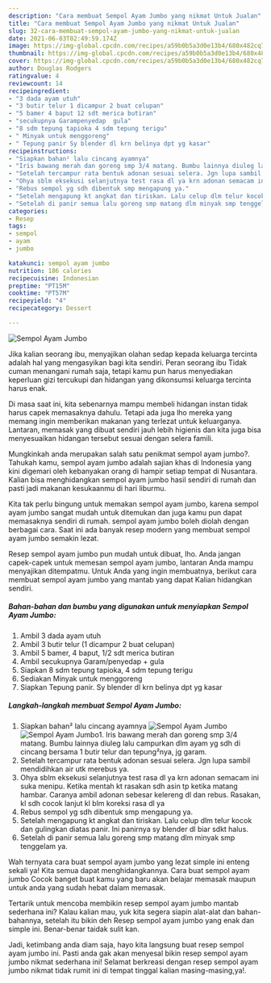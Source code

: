 ```yaml
---
description: "Cara membuat Sempol Ayam Jumbo yang nikmat Untuk Jualan"
title: "Cara membuat Sempol Ayam Jumbo yang nikmat Untuk Jualan"
slug: 32-cara-membuat-sempol-ayam-jumbo-yang-nikmat-untuk-jualan
date: 2021-06-03T02:49:59.174Z
image: https://img-global.cpcdn.com/recipes/a59b0b5a3d0e13b4/680x482cq70/sempol-ayam-jumbo-foto-resep-utama.jpg
thumbnail: https://img-global.cpcdn.com/recipes/a59b0b5a3d0e13b4/680x482cq70/sempol-ayam-jumbo-foto-resep-utama.jpg
cover: https://img-global.cpcdn.com/recipes/a59b0b5a3d0e13b4/680x482cq70/sempol-ayam-jumbo-foto-resep-utama.jpg
author: Douglas Rodgers
ratingvalue: 4
reviewcount: 14
recipeingredient:
- "3 dada ayam utuh"
- "3 butir telur 1 dicampur 2 buat celupan"
- "5 bamer 4 baput 12 sdt merica butiran"
- "secukupnya Garampenyedap  gula"
- "8 sdm tepung tapioka 4 sdm tepung terigu"
- " Minyak untuk menggoreng"
- " Tepung panir Sy blender dl krn belinya dpt yg kasar"
recipeinstructions:
- "Siapkan bahan² lalu cincang ayamnya"
- "Iris bawang merah dan goreng smp 3/4 matang. Bumbu lainnya diuleg lalu campurkan dlm ayam yg sdh di cincang bersama 1 butir telur dan tepung²nya, jg garam."
- "Setelah tercampur rata bentuk adonan sesuai selera. Jgn lupa sambil mendidihkan air utk merebus ya."
- "Ohya sblm eksekusi selanjutnya test rasa dl ya krn adonan semacam ini suka menipu. Ketika mentah kt rasakan sdh asin tp ketika matang hambar. Caranya ambil adonan sebesar kelereng dl dan rebus. Rasakan, kl sdh cocok lanjut kl blm koreksi rasa dl ya"
- "Rebus sempol yg sdh dibentuk smp mengapung ya."
- "Setelah mengapung kt angkat dan tiriskan. Lalu celup dlm telur kocok dan gulingkan diatas panir. Ini panirnya sy blender dl biar sdkt halus."
- "Setelah di panir semua lalu goreng smp matang dlm minyak smp tenggelam ya."
categories:
- Resep
tags:
- sempol
- ayam
- jumbo

katakunci: sempol ayam jumbo 
nutrition: 186 calories
recipecuisine: Indonesian
preptime: "PT15M"
cooktime: "PT57M"
recipeyield: "4"
recipecategory: Dessert

---
```



![Sempol Ayam Jumbo](https://img-global.cpcdn.com/recipes/a59b0b5a3d0e13b4/680x482cq70/sempol-ayam-jumbo-foto-resep-utama.jpg)

Jika kalian seorang ibu, menyajikan olahan sedap kepada keluarga tercinta adalah hal yang mengasyikan bagi kita sendiri. Peran seorang ibu Tidak cuman menangani rumah saja, tetapi kamu pun harus menyediakan keperluan gizi tercukupi dan hidangan yang dikonsumsi keluarga tercinta harus enak.

Di masa  saat ini, kita sebenarnya mampu membeli hidangan instan tidak harus capek memasaknya dahulu. Tetapi ada juga lho mereka yang memang ingin memberikan makanan yang terlezat untuk keluarganya. Lantaran, memasak yang dibuat sendiri jauh lebih higienis dan kita juga bisa menyesuaikan hidangan tersebut sesuai dengan selera famili. 



Mungkinkah anda merupakan salah satu penikmat sempol ayam jumbo?. Tahukah kamu, sempol ayam jumbo adalah sajian khas di Indonesia yang kini digemari oleh kebanyakan orang di hampir setiap tempat di Nusantara. Kalian bisa menghidangkan sempol ayam jumbo hasil sendiri di rumah dan pasti jadi makanan kesukaanmu di hari liburmu.

Kita tak perlu bingung untuk memakan sempol ayam jumbo, karena sempol ayam jumbo sangat mudah untuk ditemukan dan juga kamu pun dapat memasaknya sendiri di rumah. sempol ayam jumbo boleh diolah dengan berbagai cara. Saat ini ada banyak resep modern yang membuat sempol ayam jumbo semakin lezat.

Resep sempol ayam jumbo pun mudah untuk dibuat, lho. Anda jangan capek-capek untuk memesan sempol ayam jumbo, lantaran Anda mampu menyajikan ditempatmu. Untuk Anda yang ingin membuatnya, berikut cara membuat sempol ayam jumbo yang mantab yang dapat Kalian hidangkan sendiri.

<!--inarticleads1-->

##### Bahan-bahan dan bumbu yang digunakan untuk menyiapkan Sempol Ayam Jumbo:

1. Ambil 3 dada ayam utuh
1. Ambil 3 butir telur (1 dicampur 2 buat celupan)
1. Ambil 5 bamer, 4 baput, 1/2 sdt merica butiran
1. Ambil secukupnya Garam/penyedap + gula
1. Siapkan 8 sdm tepung tapioka, 4 sdm tepung terigu
1. Sediakan  Minyak untuk menggoreng
1. Siapkan  Tepung panir. Sy blender dl krn belinya dpt yg kasar




<!--inarticleads2-->

##### Langkah-langkah membuat Sempol Ayam Jumbo:

1. Siapkan bahan² lalu cincang ayamnya
<img src="https://img-global.cpcdn.com/steps/14bf9f807d23d58b/160x128cq70/sempol-ayam-jumbo-langkah-memasak-1-foto.jpg" alt="Sempol Ayam Jumbo"><img src="https://img-global.cpcdn.com/steps/f3f63aac09758c09/160x128cq70/sempol-ayam-jumbo-langkah-memasak-1-foto.jpg" alt="Sempol Ayam Jumbo">1. Iris bawang merah dan goreng smp 3/4 matang. Bumbu lainnya diuleg lalu campurkan dlm ayam yg sdh di cincang bersama 1 butir telur dan tepung²nya, jg garam.
1. Setelah tercampur rata bentuk adonan sesuai selera. Jgn lupa sambil mendidihkan air utk merebus ya.
1. Ohya sblm eksekusi selanjutnya test rasa dl ya krn adonan semacam ini suka menipu. Ketika mentah kt rasakan sdh asin tp ketika matang hambar. Caranya ambil adonan sebesar kelereng dl dan rebus. Rasakan, kl sdh cocok lanjut kl blm koreksi rasa dl ya
1. Rebus sempol yg sdh dibentuk smp mengapung ya.
1. Setelah mengapung kt angkat dan tiriskan. Lalu celup dlm telur kocok dan gulingkan diatas panir. Ini panirnya sy blender dl biar sdkt halus.
1. Setelah di panir semua lalu goreng smp matang dlm minyak smp tenggelam ya.




Wah ternyata cara buat sempol ayam jumbo yang lezat simple ini enteng sekali ya! Kita semua dapat menghidangkannya. Cara buat sempol ayam jumbo Cocok banget buat kamu yang baru akan belajar memasak maupun untuk anda yang sudah hebat dalam memasak.

Tertarik untuk mencoba membikin resep sempol ayam jumbo mantab sederhana ini? Kalau kalian mau, yuk kita segera siapin alat-alat dan bahan-bahannya, setelah itu bikin deh Resep sempol ayam jumbo yang enak dan simple ini. Benar-benar taidak sulit kan. 

Jadi, ketimbang anda diam saja, hayo kita langsung buat resep sempol ayam jumbo ini. Pasti anda gak akan menyesal bikin resep sempol ayam jumbo nikmat sederhana ini! Selamat berkreasi dengan resep sempol ayam jumbo nikmat tidak rumit ini di tempat tinggal kalian masing-masing,ya!.

